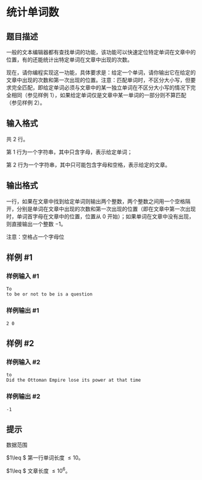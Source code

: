 # 统计单词数

## 题目描述

一般的文本编辑器都有查找单词的功能，该功能可以快速定位特定单词在文章中的位置，有的还能统计出特定单词在文章中出现的次数。

现在，请你编程实现这一功能，具体要求是：给定一个单词，请你输出它在给定的文章中出现的次数和第一次出现的位置。注意：匹配单词时，不区分大小写，但要求完全匹配，即给定单词必须与文章中的某一独立单词在不区分大小写的情况下完全相同（参见样例 1），如果给定单词仅是文章中某一单词的一部分则不算匹配（参见样例 2）。

## 输入格式

共 $2$ 行。

第 $1$ 行为一个字符串，其中只含字母，表示给定单词；

第 $2$ 行为一个字符串，其中只可能包含字母和空格，表示给定的文章。

## 输出格式

一行，如果在文章中找到给定单词则输出两个整数，两个整数之间用一个空格隔开，分别是单词在文章中出现的次数和第一次出现的位置（即在文章中第一次出现时，单词首字母在文章中的位置，位置从 $0$ 开始）；如果单词在文章中没有出现，则直接输出一个整数 $-1$。

注意：空格占一个字母位

## 样例 #1

### 样例输入 #1

```
To
to be or not to be is a question
```

### 样例输出 #1

```
2 0
```

## 样例 #2

### 样例输入 #2

```
to
Did the Ottoman Empire lose its power at that time
```

### 样例输出 #2

```
-1
```

## 提示

数据范围

$1\leq $ 第一行单词长度 $\leq10$。

$1\leq $ 文章长度 $\leq10^6$。
